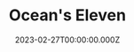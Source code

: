 ---
title: "Ocean's Eleven"
year: 2001
date: 2023-02-27T00:00:00.000Z
permalink: /almanac/movies/2023-02-27-oceans-eleven/index.html
link: https://boxd.it/3UQBap
tmdbid: 161
---